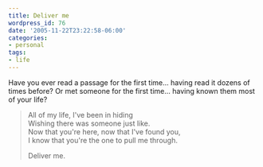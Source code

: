 ```yaml
---
title: Deliver me
wordpress_id: 76
date: '2005-11-22T23:22:58-06:00'
categories:
- personal
tags:
- life
---
```

Have you ever read a passage for the first time... having read it dozens of times before?  Or met someone for the first
time... having known them most of your life?

> All of my life, I've been in hiding<br>
> Wishing there was someone just like.<br>
> Now that you're here, now that I've found you,<br>
> I know that you're the one to pull me through.
>
> Deliver me.
